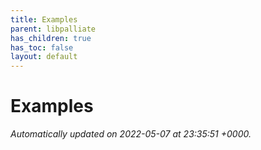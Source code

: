 ```yaml
---
title: Examples
parent: libpalliate
has_children: true
has_toc: false
layout: default
---
```


# Examples








_Automatically updated on 2022-05-07 at 23:35:51 +0000._
